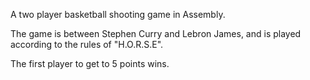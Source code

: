A two player basketball shooting game in Assembly.

The game is between Stephen Curry and Lebron James, and is played according to the rules of "H.O.R.S.E".

The first player to get to 5 points wins.
